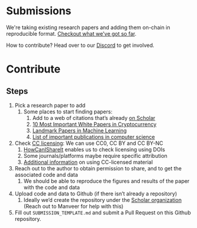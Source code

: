 # Submissions
We're taking existing research papers and adding them on-chain in reproducible format. [Checkout what we've got so far](https://usescholar.org/research).

How to contribute? Head over to our [Discord](https://discord.gg/tJmw3UdYZV) to get involved.

# Contribute

## Steps

1. Pick a research paper to add
    1. Some places to start finding papers:
        1. Add to a web of citations that’s already [on Scholar](https://usescholar.org/research)
        2. [10 Most Important White Papers in Cryptocurrency](https://www.forbes.com/sites/ninabambysheva/2021/02/13/satoshi--company-the-10-most-important-scientific-white-papers-in-development-of-cryptocurrencies/?sh=75ccb2dd2057)
        3. [Landmark Papers in Machine Learning](https://github.com/daturkel/learning-papers)
        4. [List of important publications in computer science](https://en.wikipedia.org/wiki/List_of_important_publications_in_computer_science)
2. Check [CC licensing](https://creativecommons.org/about/cclicenses/): We can use CC0, CC BY and CC BY-NC
    1. [HowCanIShareIt](https://www.howcanishareit.com/) enables us to check licensing using DOIs
    2. Some journals/platforms maybe require specific attribution
    3. [Additional information](https://creativecommons.org/faq/#for-licensees) on using CC-licensed material
3. Reach out to the author to obtain permission to share, and to get the associated code and data
    1. We should be able to reproduce the figures and results of the paper with the code and data
4. Upload code and data to Github (if there isn’t already a repository)
    1. Ideally we’d create the repository under the [Scholar organization](https://github.com/Scholar-Platforms) (Reach out to Manveer for help with this)
5. Fill out `SUBMISSION_TEMPLATE.md` and submit a Pull Request on this Github repository.
